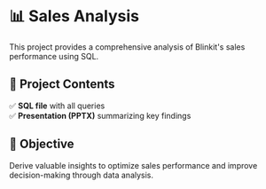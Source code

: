 # 📊 Sales Analysis
This project provides a comprehensive analysis of Blinkit's sales performance using SQL. 

## 📂 Project Contents
✅ **SQL file** with all queries  
✅ **Presentation (PPTX)** summarizing key findings  

## 🎯 Objective
Derive valuable insights to optimize sales performance and improve decision-making through data analysis.  

